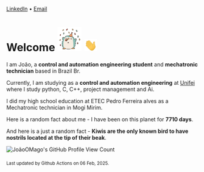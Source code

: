 [LinkedIn](https://www.linkedin.com/in/joão-pedro-gozzoli-b95641301/) &bull;
[Email](joaopedrogozzoli@gmail.com)

# Welcome <img src="happy.gif" height="64px" /> <img src="wave.gif" height="32px" />

I am João, a  **control and automation engineering student** and **mechatronic technician** based in Brazil Br.

Currently, I am studying as a **control and automation engineering** at [Unifei](https://unifei.edu.br) where I study python, C, C++, project management and Ai.

I did my high school education at ETEC Pedro Ferreira alves as a Mechatronic technician in Mogi Mirim.

Here is a random fact about me - I have been on this planet for **7710 days**.

And here is a just a random fact -  **Kiwis are the only known bird to have nostrils located at the tip of their beak**.

![JoãoOMago's GitHub Profile View Count](https://komarev.com/ghpvc/?username=JoaoOMago)

<sub>Last updated by Github Actions on 06 Feb, 2025.</sub>
